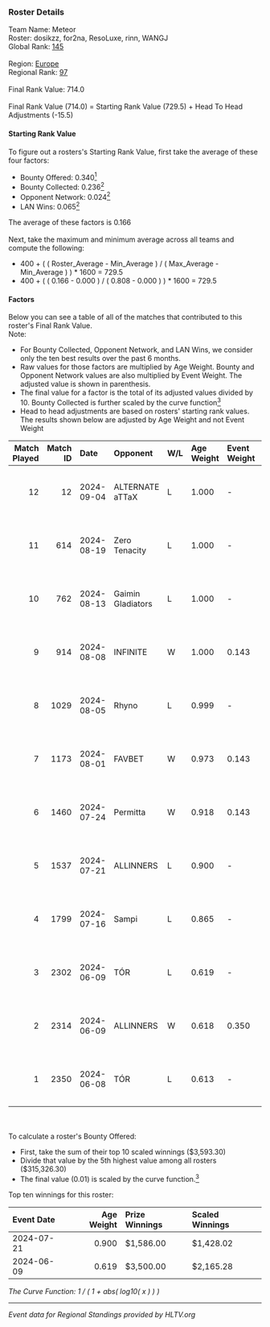 ### Roster Details<br />
Team Name: Meteor<br />
Roster: dosikzz, for2na, ResoLuxe, rinn, WANGJ<br />
Global Rank: [145](../../standings_global_2024_09_04.md)<br />
<br />
Region: [Europe]( ../../standings_europe_2024_09_04.md)<br />
Regional Rank: [97]( ../../standings_europe_2024_09_04.md)<br />
<br />
Final Rank Value:  714.0<br />
<br />
Final Rank Value (714.0) = Starting Rank Value (729.5) + Head To Head Adjustments (-15.5)<br />

#### Starting Rank Value<br />
To figure out a rosters's Starting Rank Value, first take the average of these four factors:<br />
- Bounty Offered: 0.340[<sup>1</sup>](#table2)
- Bounty Collected: 0.236[<sup>2</sup>](#table1)
- Opponent Network: 0.024[<sup>2</sup>](#table1)
- LAN Wins: 0.065[<sup>2</sup>](#table1)

The average of these factors is 0.166<br />
<br />
Next, take the maximum and minimum average across all teams and compute the following:<br />
- 400 + ( ( Roster_Average - Min_Average ) / ( Max_Average - Min_Average ) ) * 1600 = 729.5
- 400 + ( ( 0.166 - 0.000 ) / ( 0.808 - 0.000 ) ) * 1600 = 729.5


#### Factors<br />
Below you can see a table of all of the matches that contributed to this roster's Final Rank Value.<br />
Note:<br />

- For Bounty Collected, Opponent Network, and LAN Wins, we consider only the ten best results over the past 6 months.
- Raw values for those factors are multiplied by Age Weight. Bounty and Opponent Network values are also multiplied by Event Weight. The adjusted value is shown in parenthesis.
- The final value for a factor is the total of its adjusted values divided by 10. Bounty Collected is further scaled by the curve function[<sup>3</sup>](#curveFunction)
- Head to head adjustments are based on rosters' starting rank values. The results shown below are adjusted by Age Weight and not Event Weight
<span id="table1"></span><br />


| Match Played | Match ID | Date       | Opponent          | W/L | Age Weight | Event Weight | Bounty Collected | Opponent Network | LAN Wins  | H2H Adj. | Roster                                     |
| -: | -: | :- | :- | :- | :- | :- | :- | :- | :- | -: | :- |
|           12 |       12 | 2024-09-04 | ALTERNATE aTTaX   | L   | 1.000      | -            | -                | -                | -         |    -6.41 | dosikzz, for2na, ResoLuxe, rinn, WANGJ     |
|           11 |      614 | 2024-08-19 | Zero Tenacity     | L   | 1.000      | -            | -                | -                | -         |    -4.61 | dosikzz, for2na, ResoLuxe, rinn, WANGJ     |
|           10 |      762 | 2024-08-13 | Gaimin Gladiators | L   | 1.000      | -            | -                | -                | -         |    -9.35 | dosikzz, for2na, ResoLuxe, rinn, WANGJ     |
|            9 |      914 | 2024-08-08 | INFINITE          | W   | 1.000      | 0.143        | 0.000 (0.000)    | 0.158 (0.023)    | 0 (0.000) |    10.03 | dosikzz, for2na, ResoLuxe, rinn, WANGJ     |
|            8 |     1029 | 2024-08-05 | Rhyno             | L   | 0.999      | -            | -                | -                | -         |   -19.85 | dosikzz, for2na, ResoLuxe, rinn, WANGJ     |
|            7 |     1173 | 2024-08-01 | FAVBET            | W   | 0.973      | 0.143        | 0.002 (0.000)    | 0.594 (0.083)    | 0 (0.000) |    18.84 | dosikzz, for2na, ResoLuxe, rinn, WANGJ     |
|            6 |     1460 | 2024-07-24 | Permitta          | W   | 0.918      | 0.143        | 0.032 (0.004)    | 0.988 (0.130)    | 0 (0.000) |    22.39 | dosikzz, for2na, ResoLuxe, rinn, WANGJ     |
|            5 |     1537 | 2024-07-21 | ALLINNERS         | L   | 0.900      | -            | -                | -                | -         |   -13.35 | dosikzz, F0R3VER, for2na, OxygeN, rinn     |
|            4 |     1799 | 2024-07-16 | Sampi             | L   | 0.865      | -            | -                | -                | -         |    -7.41 | dosikzz, for2na, ResoLuxe, rinn, WANGJ     |
|            3 |     2302 | 2024-06-09 | TÓR               | L   | 0.619      | -            | -                | -                | -         |    -7.12 | dosikzz, dukefissura, for2na, OxygeN, rinn |
|            2 |     2314 | 2024-06-09 | ALLINNERS         | W   | 0.618      | 0.350        | 0.006 (0.001)    | 0.023 (0.005)    | 1 (0.618) |     8.55 | dosikzz, dukefissura, for2na, OxygeN, rinn |
|            1 |     2350 | 2024-06-08 | TÓR               | L   | 0.613      | -            | -                | -                | -         |    -7.20 | dosikzz, dukefissura, for2na, OxygeN, rinn |

<br />
<span id="table2"></span><br />
To calculate a roster's Bounty Offered:<br />

- First, take the sum of their top 10 scaled winnings ($3,593.30)
- Divide that value by the 5th highest value among all rosters ($315,326.30)
- The final value (0.01) is scaled by the curve function.[<sup>3</sup>](#curveFunction)

Top ten winnings for this roster:<br />

| Event Date | Age Weight | Prize Winnings | Scaled Winnings |
| :- | -: | :- | :- |
| 2024-07-21 |      0.900 | $1,586.00      | $1,428.02       |
| 2024-06-09 |      0.619 | $3,500.00      | $2,165.28       |


<span id="curveFunction"></span>_The Curve Function: 1 / ( 1 + abs( log10( x ) ) )_<br />

---
_Event data for Regional Standings provided by HLTV.org_<br />
